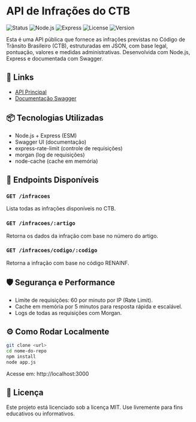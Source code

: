 
# API de Infrações do CTB

![Status](https://img.shields.io/website?url=https://ctb-api.onrender.com&label=API%20Online&style=flat)
![Node.js](https://img.shields.io/badge/Node.js-ESM-green)
![Express](https://img.shields.io/badge/Express.js-API-lightgrey)
![License](https://img.shields.io/badge/license-MIT-blue)
![Version](https://img.shields.io/badge/version-1.0.0-brightgreen)

Esta é uma API pública que fornece as infrações previstas no Código de Trânsito Brasileiro (CTB), estruturadas em JSON, com base legal, pontuação, valores e medidas administrativas. Desenvolvida com Node.js, Express e documentada com Swagger.

## 🔗 Links

- [API Principal](https://ctb-api.onrender.com)
- [Documentação Swagger](https://ctb-api.onrender.com/api-docs)

## 📦 Tecnologias Utilizadas

- Node.js + Express (ESM)
- Swagger UI (documentação)
- express-rate-limit (controle de requisições)
- morgan (log de requisições)
- node-cache (cache em memória)

## 📖 Endpoints Disponíveis

### `GET /infracoes`
Lista todas as infrações disponíveis no CTB.

### `GET /infracoes/:artigo`
Retorna os dados da infração com base no número do artigo.

### `GET /infracoes/codigo/:codigo`
Retorna a infração com base no código RENAINF.

## 🛡️ Segurança e Performance

- Limite de requisições: 60 por minuto por IP (Rate Limit).
- Cache em memória por 5 minutos para resposta rápida e escalável.
- Logs de todas as requisições com Morgan.

## ⚙️ Como Rodar Localmente

```bash
git clone <url>
cd nome-do-repo
npm install
node app.js
```

Acesse em: http://localhost:3000

## 📝 Licença

Este projeto está licenciado sob a licença MIT. Use livremente para fins educativos ou informativos.
